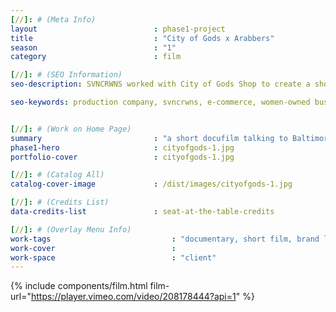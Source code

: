 ```yaml
---
[//]: # (Meta Info)
layout 							: phase1-project
title 							: "City of Gods x Arabbers"
season                          : "1"
category 						: film

[//]: # (SEO Information)
seo-description: SVNCRWNS worked with City of Gods Shop to create a short film sharing the story of the Baltimore Arabbers, a multi-generational owned produce stand delivering fresh food throughout Baltimore, MD.

seo-keywords: production company, svncrwns, e-commerce, women-owned businesses, creative team, consulting, business operations, launch my brand, manage my brand, photography, videography, special projects


[//]: # (Work on Home Page)
summary                         : "a short docufilm talking to Baltimore Arabbers, local produce providers"
phase1-hero                     : cityofgods-1.jpg
portfolio-cover 				: cityofgods-1.jpg

[//]: # (Catalog All)
catalog-cover-image				: /dist/images/cityofgods-1.jpg

[//]: # (Credits List)
data-credits-list 				: seat-at-the-table-credits

[//]: # (Overlay Menu Info)
work-tags 							: "documentary, short film, brand lifestyle content"
work-cover							:
work-space 							: "client"
---
```

{% include components/film.html film-url="https://player.vimeo.com/video/208178444?api=1" %}
